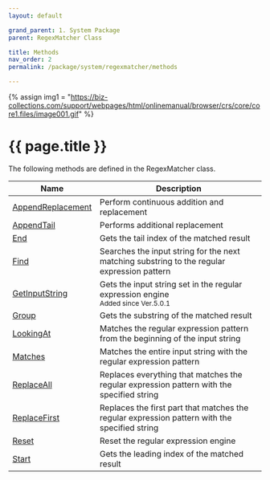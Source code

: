 ```yaml
---
layout: default

grand_parent: 1. System Package
parent: RegexMatcher Class

title: Methods
nav_order: 2
permalink: /package/system/regexmatcher/methods

---
```

{% assign img1 = "https://biz-collections.com/support/webpages/html/onlinemanual/browser/crs/core/core1.files/image001.gif" %}


# {{ page.title }}

The following methods are defined in the RegexMatcher class.

|  Name | Description |
|-------|-------------|
|[AppendReplacement](/package/system/regexmatcher/methods/appendReplacement)|Perform continuous addition and replacement |
|[AppendTail](/package/system/regexmatcher/methods/appendTail)|Performs additional replacement |
|[End](/package/system/regexmatcher/methods/end)|Gets the tail index of the matched result |
|[Find](/package/system/regexmatcher/methods/find)|Searches the input string for the next matching substring to the regular expression pattern |
|[GetInputString](/package/system/regexmatcher/methods/getinputstring)|Gets the input string set in the regular expression engine <br><small> Added since Ver.5.0.1</small> |
|[Group](/package/system/regexmatcher/methods/group)|Gets the substring of the matched result |
|[LookingAt](/package/system/regexmatcher/methods/lookingat)|Matches the regular expression pattern from the beginning of the input string |
|[Matches](/package/system/regexmatcher/methods/matches)|Matches the entire input string with the regular expression pattern |
|[ReplaceAll](/package/system/regexmatcher/methods/replaceall)|Replaces everything that matches the regular expression pattern with the specified string |
|[ReplaceFirst](/package/system/regexmatcher/methods/replacefirst)|Replaces the first part that matches the regular expression pattern with the specified string |
|[Reset](/package/system/regexmatcher/methods/reset)|Reset the regular expression engine |
|[Start](/package/system/regexmatcher/methods/start)|Gets the leading index of the matched result |